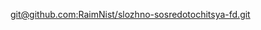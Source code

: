 [git@github.com:RaimNist/slozhno-sosredotochitsya-fd.git](https://github.com/RaimNist/slozhno-sosredotochitsya-fd.git)
